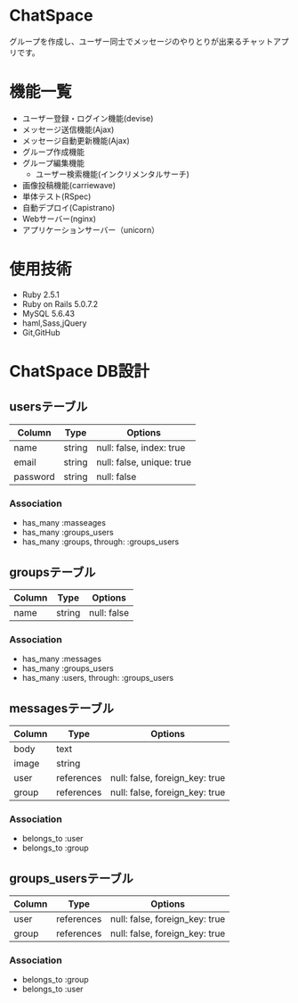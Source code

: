 # ChatSpace
グループを作成し、ユーザー同士でメッセージのやりとりが出来るチャットアプリです。

# 機能一覧
* ユーザー登録・ログイン機能(devise)
* メッセージ送信機能(Ajax)
* メッセージ自動更新機能(Ajax)
* グループ作成機能
* グループ編集機能
  - ユーザー検索機能(インクリメンタルサーチ)
* 画像投稿機能(carriewave)
* 単体テスト(RSpec)
* 自動デプロイ(Capistrano)
* Webサーバー(nginx)
* アプリケーションサーバー（unicorn）

# 使用技術
* Ruby 2.5.1
* Ruby on Rails 5.0.7.2
* MySQL 5.6.43
* haml,Sass,jQuery
* Git,GitHub

# ChatSpace DB設計
## usersテーブル
|Column|Type|Options|
|------|----|-------|
|name|string|null: false, index: true|
|email|string|null: false, unique: true|
|password|string|null: false|
### Association
- has_many :masseages
- has_many :groups_users
- has_many :groups, through: :groups_users

## groupsテーブル
|Column|Type|Options|
|------|----|-------|
|name|string|null: false|
### Association
- has_many :messages
- has_many :groups_users
- has_many :users, through: :groups_users

## messagesテーブル
|Column|Type|Options|
|------|----|-------|
|body|text||
|image|string||
|user|references|null: false, foreign_key: true|
|group|references|null: false, foreign_key: true|
### Association
- belongs_to :user
- belongs_to :group

## groups_usersテーブル
|Column|Type|Options|
|------|----|-------|
|user|references|null: false, foreign_key: true|
|group|references|null: false, foreign_key: true|
### Association
- belongs_to :group
- belongs_to :user
